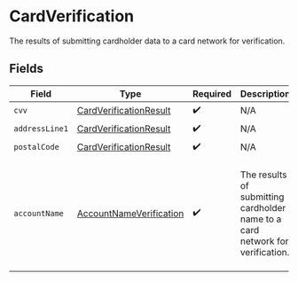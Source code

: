 # CardVerification

The results of submitting cardholder data to a card network for verification.


## Fields

| Field                                                                                     | Type                                                                                      | Required                                                                                  | Description                                                                               | Example                                                                                   |
| ----------------------------------------------------------------------------------------- | ----------------------------------------------------------------------------------------- | ----------------------------------------------------------------------------------------- | ----------------------------------------------------------------------------------------- | ----------------------------------------------------------------------------------------- |
| `cvv`                                                                                     | [CardVerificationResult](../../models/components/CardVerificationResult.md)               | :heavy_check_mark:                                                                        | N/A                                                                                       | match                                                                                     |
| `addressLine1`                                                                            | [CardVerificationResult](../../models/components/CardVerificationResult.md)               | :heavy_check_mark:                                                                        | N/A                                                                                       | match                                                                                     |
| `postalCode`                                                                              | [CardVerificationResult](../../models/components/CardVerificationResult.md)               | :heavy_check_mark:                                                                        | N/A                                                                                       | match                                                                                     |
| `accountName`                                                                             | [AccountNameVerification](../../models/components/AccountNameVerification.md)             | :heavy_check_mark:                                                                        | The results of submitting cardholder name to a card network for verification.             | {<br/>"firstName": "match",<br/>"lastName": "match",<br/>"middleName": "match",<br/>"fullName": "match"<br/>} |
